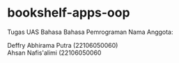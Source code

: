 # bookshelf-apps-oop
Tugas UAS Bahasa Bahasa Pemrograman
Nama Anggota:

Deffry Abhirama Putra (22106050060) <br>
Ahsan Nafis'alimi (22106050060
